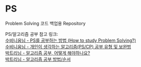 # PS
Problem Solving 코드 백업용 Repository

PS/알고리즘 공부 참고 링크:  
[수비니움님 - PS를 공부하는 방법 (How to study Problem Solving?)](https://subinium.github.io/how-to-study-problem-solving/)  
[수비니움님 - 개인이 생각하는 알고리즘(PS/CP) 공부 유형 및 보완법](https://subinium.github.io/PS-Study-Types-and-Complements/)  
[박트리님 - 알고리즘 공부, 어떻게 해야하나요?](https://baactree.tistory.com/52)  
[박트리님 - 알고리즘 공부 방법/순서](https://baactree.tistory.com/14)  